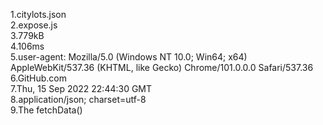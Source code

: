 1.citylots.json <br/>
2.expose.js <br/>
3.779kB <br/>
4.106ms<br/>
5.user-agent: Mozilla/5.0 (Windows NT 10.0; Win64; x64) AppleWebKit/537.36 (KHTML, like Gecko) Chrome/101.0.0.0 Safari/537.36 <br/>
6.GitHub.com <br/>
7.Thu, 15 Sep 2022 22:44:30 GMT <br/>
8.application/json; charset=utf-8 <br/>
9.The fetchData()  <br/>